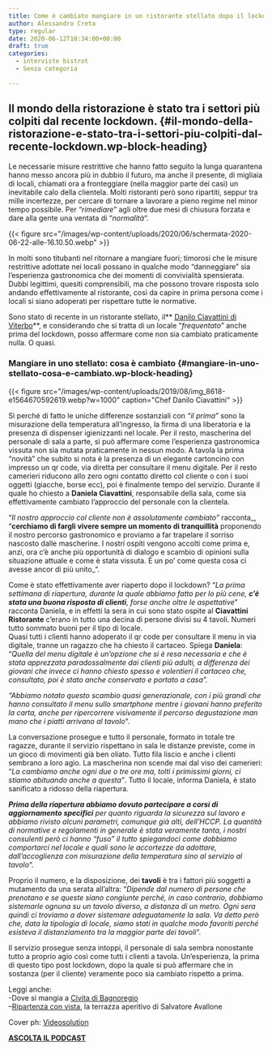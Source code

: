 ```yaml
---
title: Come è cambiato mangiare in un ristorante stellato dopo il lockdown
author: Alessandro Creta
type: regular
date: 2020-06-12T10:34:00+00:00
draft: true
categories:
  - interviste bistrot
  - Senza categoria

---
```

## Il mondo della ristorazione è stato tra i settori più colpiti dal recente lockdown.  {#il-mondo-della-ristorazione-e-stato-tra-i-settori-piu-colpiti-dal-recente-lockdown.wp-block-heading}

Le necessarie misure restrittive che hanno fatto seguito la lunga quarantena hanno messo ancora più in dubbio il futuro, ma anche il presente, di migliaia di locali, chiamati ora a fronteggiare (nella maggior parte dei casi) un inevitabile calo della clientela. Molti ristoranti però sono ripartiti, seppur tra mille incertezze, per cercare di tornare a lavorare a pieno regime nel minor tempo possibile. Per &#8220;_rimediare_&#8221; agli oltre due mesi di chiusura forzata e dare alla gente una ventata di &#8220;_normalità_&#8220;.


{{< figure src="/images/wp-content/uploads/2020/06/schermata-2020-06-22-alle-16.10.50.webp" >}}


In molti sono titubanti nel ritornare a mangiare fuori; timorosi che le misure restrittive adottate nei locali possano in qualche modo &#8220;danneggiare&#8221; sia l&#8217;esperienza gastronomica che dei momenti di convivialità spensierata. Dubbi legittimi, quesiti comprensibili, ma che possono trovare risposta solo andando effettivamente al ristorante, così da capire in prima persona come i locali si siano adoperati per rispettare tutte le normative. 

Sono stato di recente in un ristorante stellato, il** <a rel="noreferrer noopener" href="https://www.danilociavattini.com/" target="_blank">Danilo Ciavattini di Viterbo</a>**, e considerando che si tratta di un locale &#8220;_frequentato_&#8221; anche prima del lockdown, posso affermare come non sia cambiato praticamente nulla. O quasi.

### Mangiare in uno stellato: cosa è cambiato {#mangiare-in-uno-stellato-cosa-e-cambiato.wp-block-heading}


{{< figure src="/images/wp-content/uploads/2019/08/img_8618-e1564670592619.webp?w=1000" caption="Chef Danilo Ciavattini" >}}


Sì perché di fatto le uniche differenze sostanziali con _&#8220;il prima_&#8221; sono la misurazione della temperatura all&#8217;ingresso, la firma di una liberatoria e la presenza di dispenser igienizzanti nel locale. Per il resto, mascherina del personale di sala a parte, sì può affermare come l&#8217;esperienza gastronomica vissuta non sia mutata praticamente in nessun modo. A tavola la prima &#8220;novità&#8221; che subito si nota è la presenza di un elegante cartoncino con impresso un qr code, via diretta per consultare il menu digitale. Per il resto camerieri riducono allo zero ogni contatto diretto col cliente o con i suoi oggetti (giacche, borse ecc), poi è finalmente tempo del servizio. Durante il quale ho chiesto a **Daniela Ciavattini**, responsabile della sala, come sia effettivamente cambiato l&#8217;approccio del personale con la clientela. 

&#8220;_Il nostro approccio col cliente non è assolutamente cambiato&#8221;_ racconta_, &#8220;**cerchiamo di fargli vivere sempre un momento di tranquillità** proponendo il nostro percorso gastronomico e proviamo a far trapelare il sorriso nascosto dalle mascherine. I nostri ospiti vengono accolti come prima e, anzi, ora c&#8217;è anche più opportunità di dialogo e scambio di opinioni sulla situazione attuale e come è stata vissuta. È un po&#8217; come questa cosa ci avesse ancor di più unito_&#8220;.

Come è stato effettivamente aver riaperto dopo il lockdown? &#8220;_La prima settimana di riapertura, durante la quale abbiamo fatto per lo più cene, **c&#8217;è stata una buona risposta di clienti**, forse anche oltre le aspettative_&#8221; racconta Daniela, e in effetti la sera in cui sono stato ospite al **Ciavattini Ristorante** c&#8217;erano in tutto una decina di persone divisi su 4 tavoli. Numeri tutto sommato buoni per il tipo di locale.  
Quasi tutti i clienti hanno adoperato il qr code per consultare il menu in via digitale, tranne un ragazzo che ha chiesto il cartaceo. Spiega **Daniela**: &#8220;_Quella del menu digitale è_ _un&#8217;opzione che si è resa necessaria e che è stata apprezzata paradossalmente dai clienti più adulti, a differenza dei giovani che invece ci hanno chiesto spesso e volentieri il cartaceo che, consultato, poi è stato anche conservato e portato a casa&#8221;._

 _&#8220;Abbiamo notato questo scambio quasi generazionale, con i più grandi che hanno consultato il menu sullo smartphone mentre i giovani hanno preferito la carta, anche per ripercorrere visivamente il percorso degustazione man mano che i piatti arrivano al tavolo_&#8220;.

La conversazione prosegue e tutto il personale, formato in totale tre ragazze, durante il servizio rispettano in sala le distanze previste, come in un gioco di movimenti già ben oliato. Tutto fila liscio e anche i clienti sembrano a loro agio. La mascherina non scende mai dal viso dei camerieri: &#8220;_La cambiamo anche ogni due o tre ore ma, tolti i primissimi giorni, ci stiamo abituando anche a questa&#8221;_. Tutto il locale, informa Daniela, è stato sanificato a ridosso della riapertura.

_**Prima della riapertura abbiamo dovuto partecipare a corsi di aggiornamento specifici** per quanto riguarda la sicurezza sul lavoro e abbiamo rivisto alcuni parametri, comunque già alti, dell&#8217;HCCP. La quantità di normative e regolamenti in generale è stata veramente tanta, i nostri consulenti però ci hanno &#8220;fuso&#8221; il tutto spiegandoci come dobbiamo comportarci nel locale e quali sono le accortezze da adottare, dall&#8217;accoglienza con misurazione della temperatura sino al servizio al tavolo_&#8220;. 

Proprio il numero, e la disposizione, dei **tavoli** è tra i fattori più soggetti a mutamento da una serata all&#8217;altra: &#8220;_Dipende dal numero di persone che prenotano e se queste siano congiunte perché, in caso contrario, dobbiamo sistemarle ognuna su un tavolo diverso, a distanza di un metro. Ogni sera quindi ci troviamo a dover sistemare adeguatamente la sala. Va detto però che, data la tipologia di locale, siamo stati in qualche modo favoriti perché esisteva il distanziamento tra la maggior parte dei tavoli_&#8220;.

Il servizio prosegue senza intoppi, il personale di sala sembra nonostante tutto a proprio agio così come tutti i clienti a tavola. Un&#8217;esperienza, la prima di questo tipo post lockdown, dopo la quale si può affermare che in sostanza (per il cliente) veramente poco sia cambiato rispetto a prima.

Leggi anche:  
-Dove si mangia a <a rel="noreferrer noopener" href="https://aleepepe.com/2020/05/25/dove-si-mangia-civita-bagnoregio/" target="_blank">Civita di Bagnoregio</a>  
&#8211;<a rel="noreferrer noopener" href="https://aleepepe.com/2020/06/12/terrazza-cetaria-ristorante-avallone/" target="_blank">Ripartenza con vista</a>, la terrazza aperitivo di Salvatore Avallone

Cover ph: <a href="https://www.videosolution.it/" target="_blank" rel="noreferrer noopener">Videosolution</a>

<p class="has-text-align-center">
  <a rel="noreferrer noopener" href="https://apple.co/352xcOm" target="_blank"><strong>ASCOLTA IL PODCAST</strong></a>
</p>